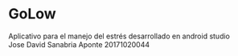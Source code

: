 # GoLow
Aplicativo para el manejo del estrés desarrollado en android studio
<br>Jose David Sanabria Aponte  20171020044
